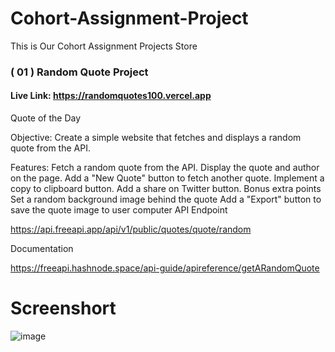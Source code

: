 # Cohort-Assignment-Project
This is Our Cohort Assignment Projects Store

### ( 01 ) Random Quote Project

#### Live Link: https://randomquotes100.vercel.app

Quote of the Day

Objective: Create a simple website that fetches and displays a random quote from the API.

Features:
Fetch a random quote from the API.
Display the quote and author on the page.
Add a "New Quote" button to fetch another quote.
Implement a copy to clipboard button.
Add a share on Twitter button.
Bonus extra points
Set a random background image behind the quote
Add a "Export" button to save the quote image to user computer
API Endpoint

https://api.freeapi.app/api/v1/public/quotes/quote/random

Documentation

https://freeapi.hashnode.space/api-guide/apireference/getARandomQuote

# Screenshort
![image](https://github.com/user-attachments/assets/5092ad21-e546-49c7-a1b4-76e1e7f170d9)


